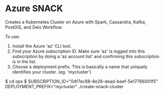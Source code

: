 # Azure SNACK

Creates a Kubernetes Cluster on Azure with Spark, Cassandra, Kafka, PostGIS, and Deis Workflow.

To use:

1. Install the Azure 'az' CLI tool.
2. Find your Azure subscription ID.  Make sure 'az' is logged into this subscription by doing a 'az account list' and confirming this subscription is in the list.
3. Choose a deployment prefix.  This is basically a name that uniquely identifies your cluster.  (eg. 'mycluster')

$ cd ops
$ SUBSCRIPTION_ID="04f7ec88-8e28-dead-beef-5e17766001f5" DEPLOYMENT_PREFIX="mycluster" ./create-snack-cluster
